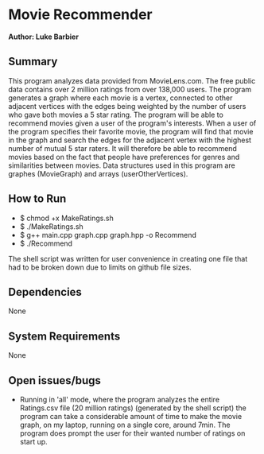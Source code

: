 # Movie Recommender
**Author: Luke Barbier**

## Summary
This program analyzes data provided from MovieLens.com. The free public data contains over 2 million ratings from over 138,000 users. The program generates a graph where each movie is a vertex, connected to other adjacent vertices with the edges being weighted by the number of users who gave both movies a 5 star rating. The program will be able to recommend movies given a user of the program's interests. When a user of the program specifies their favorite movie, the program will find that movie in the graph and search the edges for the adjacent vertex with the highest number of mutual 5 star raters. It will therefore be able to recommend movies based on the fact that people have preferences for genres and similarities between movies. Data structures used in this program are graphes (MovieGraph) and arrays (userOtherVertices).

## How to Run
- $ chmod +x MakeRatings.sh
- $ ./MakeRatings.sh
- $ g++ main.cpp graph.cpp graph.hpp -o Recommend
- $ ./Recommend

The shell script was written for user convenience in creating one file that had to be broken down due to limits on github file sizes. 

## Dependencies
None

## System Requirements
None

## Open issues/bugs
- Running in 'all' mode, where the program analyzes the entire Ratings.csv file (20 million ratings) (generated by the shell script) the program can take a considerable amount of time to make the movie graph, on my laptop, running on a single core, around 7min. The program does prompt the user for their wanted number of ratings on start up. 
